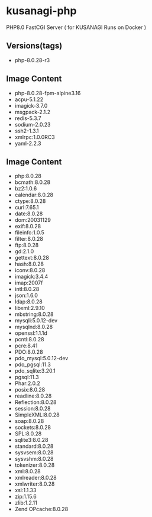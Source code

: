 # kusanagi-php
PHP8.0 FastCGI Server ( for KUSANAGI Runs on Docker )

## Versions(tags)
- php-8.0.28-r3

## Image Content
- php-8.0.28-fpm-alpine3.16
- acpu-5.1.22
- imagick-3.7.0
- msgpack-2.1.2
- redis-5.3.7
- sodium-2.0.23
- ssh2-1.3.1
- xmlrpc:1.0.0RC3
- yaml-2.2.3

## Image Content
- php:8.0.28
- bcmath:8.0.28
- bz2:1.0.6
- calendar:8.0.28
- ctype:8.0.28
- curl:7.65.1
- date:8.0.28
- dom:20031129
- exif:8.0.28
- fileinfo:1.0.5
- filter:8.0.28
- ftp:8.0.28
- gd:2.1.0
- gettext:8.0.28
- hash:8.0.28
- iconv:8.0.28
- imagick:3.4.4
- imap:2007f
- intl:8.0.28
- json:1.6.0
- ldap:8.0.28
- libxml:2.9.10
- mbstring:8.0.28
- mysqli:5.0.12-dev
- mysqlnd:8.0.28
- openssl:1.1.1d
- pcntl:8.0.28
- pcre:8.41
- PDO:8.0.28
- pdo_mysql:5.0.12-dev
- pdo_pgsql:11.3
- pdo_sqlite:3.20.1
- pgsql:11.3
- Phar:2.0.2
- posix:8.0.28
- readline:8.0.28
- Reflection:8.0.28
- session:8.0.28
- SimpleXML:8.0.28
- soap:8.0.28
- sockets:8.0.28
- SPL:8.0.28
- sqlite3:8.0.28
- standard:8.0.28
- sysvsem:8.0.28
- sysvshm:8.0.28
- tokenizer:8.0.28
- xml:8.0.28
- xmlreader:8.0.28
- xmlwriter:8.0.28
- xsl:1.1.33
- zip:1.15.6
- zlib:1.2.11
- Zend OPcache:8.0.28

